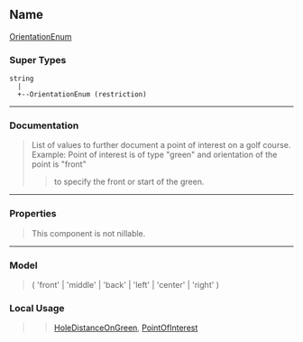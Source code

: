 ## Name ##

[OrientationEnum](SOrientationEnum.md)
### Super Types ###
```
string
  |
  +--OrientationEnum (restriction)
```


---


### Documentation ###


> List of values to further document a point of interest on a golf course.
> Example: Point of interest is of type "green" and orientation of the point is "front"
> > to specify the front or start of the green.


---



### Properties ###


> This component is not nillable.

---


### Model ###

> ( 'front' | 'middle' | 'back' | 'left' | 'center' | 'right' )
### Local Usage ###
> > [HoleDistanceOnGreen](CHoleDistanceOnGreen.md), [PointOfInterest](CPointOfInterest.md)